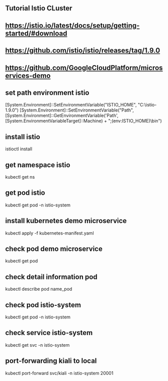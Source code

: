 ## Tutorial Istio CLuster
## https://istio.io/latest/docs/setup/getting-started/#download
## https://github.com/istio/istio/releases/tag/1.9.0
## https://github.com/GoogleCloudPlatform/microservices-demo

## set path environment istio
[System.Environment]::SetEnvironmentVariable("ISTIO_HOME", "C:\istio-1.9.0")
[System.Environment]::SetEnvironmentVariable("Path", [System.Environment]::GetEnvironmentVariable('Path', [System.EnvironmentVariableTarget]::Machine) + ";$($env:ISTIO_HOME)\bin")

## install istio
istioctl install 

## get namespace istio
kubectl get ns

## get pod istio
kubectl get pod -n istio-system

## install kubernetes demo microservice
kubectl apply -f kubernetes-manifest.yaml

## check pod demo microservice
kubectl get pod

## check detail information pod 
kubectl describe pod name_pod 

## check pod istio-system
kubectl get pod -n istio-system

## check service istio-system
kubectl get svc -n istio-system

## port-forwarding kiali to local
kubectl port-forward svc/kiali -n istio-system 20001


